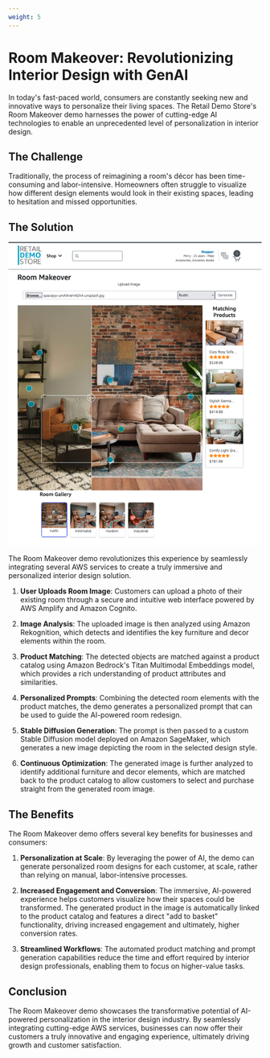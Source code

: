 ```yaml
---
weight: 5
---
```

# Room Makeover: Revolutionizing Interior Design with GenAI

In today's fast-paced world, consumers are constantly seeking new and innovative ways to personalize their living spaces. The Retail Demo Store's Room Makeover demo harnesses the power of cutting-edge AI technologies to enable an unprecedented level of personalization in interior design.

## The Challenge

Traditionally, the process of reimagining a room's décor has been time-consuming and labor-intensive. Homeowners often struggle to visualize how different design elements would look in their existing spaces, leading to hesitation and missed opportunities.

## The Solution

![screenshot1](../assets/room-screenshot.png)

The Room Makeover demo revolutionizes this experience by seamlessly integrating several AWS services to create a truly immersive and personalized interior design solution.


1. **User Uploads Room Image**: Customers can upload a photo of their existing room through a secure and intuitive web interface powered by AWS Amplify and Amazon Cognito.

2. **Image Analysis**: The uploaded image is then analyzed using Amazon Rekognition, which detects and identifies the key furniture and decor elements within the room.

3. **Product Matching**: The detected objects are matched against a product catalog using Amazon Bedrock's Titan Multimodal Embeddings model, which provides a rich understanding of product attributes and similarities.

4. **Personalized Prompts**: Combining the detected room elements with the product matches, the demo generates a personalized prompt that can be used to guide the AI-powered room redesign.

5. **Stable Diffusion Generation**: The prompt is then passed to a custom Stable Diffusion model deployed on Amazon SageMaker, which generates a new image depicting the room in the selected design style.

6. **Continuous Optimization**: The generated image is further analyzed to identify additional furniture and decor elements, which are matched back to the product catalog to allow customers to select and purchase straight from the generated room image.


## The Benefits

The Room Makeover demo offers several key benefits for businesses and consumers:

1. **Personalization at Scale**: By leveraging the power of AI, the demo can generate personalized room designs for each customer, at scale, rather than relying on manual, labor-intensive processes.

2. **Increased Engagement and Conversion**: The immersive, AI-powered experience helps customers visualize how their spaces could be transformed. The generated product in the image is automatically linked to the product catalog and features a direct "add to basket" functionality, driving increased engagement and ultimately, higher conversion rates. 

3. **Streamlined Workflows**: The automated product matching and prompt generation capabilities reduce the time and effort required by interior design professionals, enabling them to focus on higher-value tasks.

## Conclusion

The Room Makeover demo showcases the transformative potential of AI-powered personalization in the interior design industry. By seamlessly integrating cutting-edge AWS services, businesses can now offer their customers a truly innovative and engaging experience, ultimately driving growth and customer satisfaction.